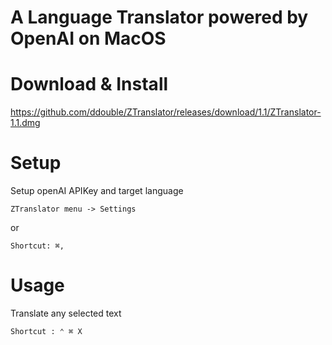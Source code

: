 A Language Translator powered by OpenAI on MacOS
==

# Download & Install
 
https://github.com/ddouble/ZTranslator/releases/download/1.1/ZTranslator-1.1.dmg 


# Setup

Setup openAI APIKey and target language

``` ZTranslator menu -> Settings ```

or

``` Shortcut: ⌘, ```



# Usage

Translate any selected text

``` Shortcut : ⌃ ⌘ X ```

